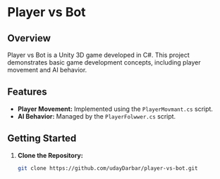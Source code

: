 # Player vs Bot

## Overview

Player vs Bot is a Unity 3D game developed in C#. This project demonstrates basic game development concepts, including player movement and AI behavior.

## Features

- **Player Movement:** Implemented using the `PlayerMovmant.cs` script.
- **AI Behavior:** Managed by the `PlayerFolwwer.cs` script.

## Getting Started

1. **Clone the Repository:**
   ```bash
   git clone https://github.com/udayDarbar/player-vs-bot.git
